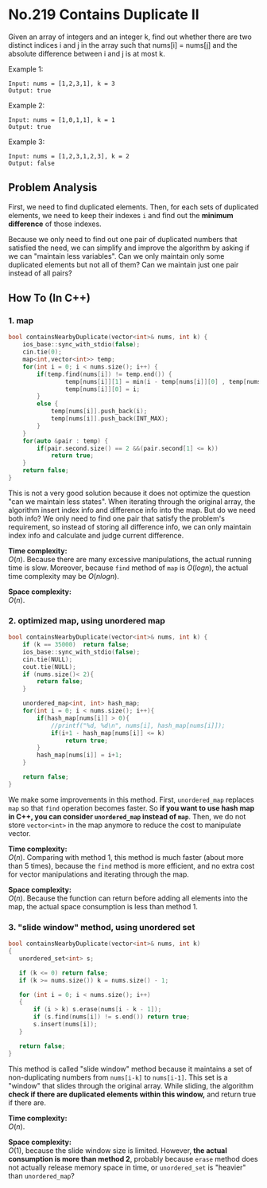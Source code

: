 No.219 Contains Duplicate II
=========
Given an array of integers and an integer k, find out whether there are two distinct indices i and j in the array such that nums[i] = nums[j] and the absolute difference between i and j is at most k.

Example 1:
```
Input: nums = [1,2,3,1], k = 3
Output: true
```
Example 2:
```
Input: nums = [1,0,1,1], k = 1
Output: true
```
Example 3:
```
Input: nums = [1,2,3,1,2,3], k = 2
Output: false
```
## Problem Analysis  

First, we need to find duplicated elements. Then, for each sets of duplicated elements, we need to keep their indexes `i` and find out the **minimum difference** of those indexes.  

Because we only need to find out one pair of duplicated numbers that satisfied the need, we can simplify and improve the algorithm by asking if we can "maintain less variables". Can we only maintain only some duplicated elements but not all of them? Can we maintain just one pair instead of all pairs?  
  

## How To (In C++)
### 1. map
```C++
bool containsNearbyDuplicate(vector<int>& nums, int k) {
    ios_base::sync_with_stdio(false);
    cin.tie(0);
    map<int,vector<int>> temp;
    for(int i = 0; i < nums.size(); i++) {
        if(temp.find(nums[i]) != temp.end()) {
                temp[nums[i]][1] = min(i - temp[nums[i]][0] , temp[nums[i]][1]);
                temp[nums[i]][0] = i;
        }
        else {
            temp[nums[i]].push_back(i);
            temp[nums[i]].push_back(INT_MAX);
        }
    }
    for(auto &pair : temp) {
        if(pair.second.size() == 2 &&(pair.second[1] <= k)) 
            return true;
    }
    return false;
}
```
This is not a very good solution because it does not optimize the question "can we maintain less states". When iterating through the original array, the algorithm insert index info and difference info into the map. But do we need both info? We only need to find one pair that satisfy the problem's requirement, so instead of storing all difference info, we can only maintain index info and calculate and judge current difference.  

**Time complexity:**  
$O(n)$. Because there are many excessive manipulations, the actual running time is slow. Moreover, because `find` method of `map` is $O(logn)$, the actual time complexity may be $O(nlogn)$.  
  
**Space complexity:**  
$O(n)$.  

### 2. optimized map, using unordered map
```C++
bool containsNearbyDuplicate(vector<int>& nums, int k) {
    if (k == 35000)  return false;
    ios_base::sync_with_stdio(false);
    cin.tie(NULL);
    cout.tie(NULL);
    if (nums.size()< 2){
        return false;
    }

    unordered_map<int, int> hash_map;
    for(int i = 0; i < nums.size(); i++){
        if(hash_map[nums[i]] > 0){
            //printf("%d, %d\n", nums[i], hash_map[nums[i]]);
            if(i+1 - hash_map[nums[i]] <= k)
                return true;
        }
        hash_map[nums[i]] = i+1;
    }

    return false;
}
```
We make some improvements in this method. First, `unordered_map` replaces `map` so that `find` operation becomes faster. So **if you want to use hash map in C++, you can consider `unordered_map` instead of `map`**. Then, we do not store `vector<int>` in the map anymore to reduce the cost to manipulate vector.  

**Time complexity:**  
$O(n)$. Comparing with method 1, this method is much faster (about more than 5 times), because the `find` method is more efficient, and no extra cost for vector manipulations and iterating through the map.  
  
**Space complexity:**  
$O(n)$. Because the function can return before adding all elements into the map, the actual space consumption is less than method 1.  

### 3. "slide window" method, using unordered set
```C++
bool containsNearbyDuplicate(vector<int>& nums, int k)
{
   unordered_set<int> s;

   if (k <= 0) return false;
   if (k >= nums.size()) k = nums.size() - 1;

   for (int i = 0; i < nums.size(); i++)
   {
       if (i > k) s.erase(nums[i - k - 1]);
       if (s.find(nums[i]) != s.end()) return true;
       s.insert(nums[i]);
   }

   return false;
}
```
This method is called "slide window" method because it maintains a set of non-duplicating numbers from `nums[i-k]` to `nums[i-1]`. This set is a "window" that slides through the original array. While sliding, the algorithm **check if there are duplicated elements within this window,** and return true if there are.  

**Time complexity:**  
$O(n)$.  
  
**Space complexity:**  
$O(1)$, because the slide window size is limited. However, **the actual consumption is more than method 2**, probably because `erase` method does not actually release memory space in time, or `unordered_set` is "heavier" than `unordered_map`?  
